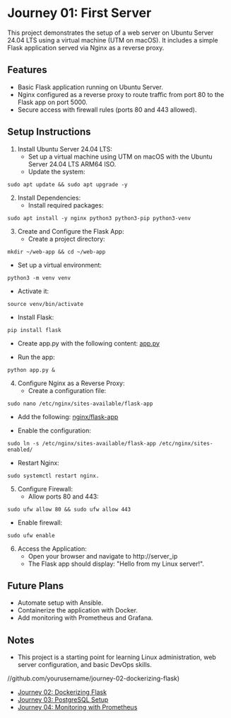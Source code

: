 # Journey 01: First Server

This project demonstrates the setup of a web server on Ubuntu Server 24.04 LTS using a virtual machine (UTM on macOS). It includes a simple Flask application served via Nginx as a reverse proxy.

## Features
- Basic Flask application running on Ubuntu Server.
- Nginx configured as a reverse proxy to route traffic from port 80 to the Flask app on port 5000.
- Secure access with firewall rules (ports 80 and 443 allowed).

## Setup Instructions
1. Install Ubuntu Server 24.04 LTS:
   - Set up a virtual machine using UTM on macOS with the Ubuntu Server 24.04 LTS ARM64 ISO.
   - Update the system:
```
sudo apt update && sudo apt upgrade -y
```

2. Install Dependencies:
   - Install required packages:
```
sudo apt install -y nginx python3 python3-pip python3-venv
```

3. Create and Configure the Flask App:
   - Create a project directory:
```
mkdir ~/web-app && cd ~/web-app
```
   - Set up a virtual environment:
```
python3 -m venv venv
```
   - Activate it:
```
source venv/bin/activate
```
   - Install Flask:
```
pip install flask
 ```

   - Create app.py with the following content: [app.py](app.py)

- Run the app:
```
python app.py &
```

4. Configure Nginx as a Reverse Proxy:
   - Create a configuration file:
```
sudo nano /etc/nginx/sites-available/flask-app
```

   - Add the following: [nginx/flask-app](nginx/flask-app)

- Enable the configuration:
```
sudo ln -s /etc/nginx/sites-available/flask-app /etc/nginx/sites-enabled/
```
   - Restart Nginx:
```
sudo systemctl restart nginx.
```

5. Configure Firewall:
   - Allow ports 80 and 443:
```
sudo ufw allow 80 && sudo ufw allow 443
```
   - Enable firewall:
```
sudo ufw enable
```

6. Access the Application:
   - Open your browser and navigate to http://server_ip
   - The Flask app should display: "Hello from my Linux server!".

## Future Plans
- Automate setup with Ansible.
- Containerize the application with Docker.
- Add monitoring with Prometheus and Grafana.

## Notes
- This project is a starting point for learning Linux administration, web server configuration, and basic DevOps skills.

//github.com/yourusername/journey-02-dockerizing-flask)
- [Journey 02: Dockerizing Flask](https://github.com/yourusername/journey-02-dockerizing-flask)
- [Journey 03: PostgreSQL Setup](https://github.com/yourusername/journey-03-postgresql-setup)
- [Journey 04: Monitoring with Prometheus](https://github.com/yourusername/journey-04-monitoring-prometheus)
